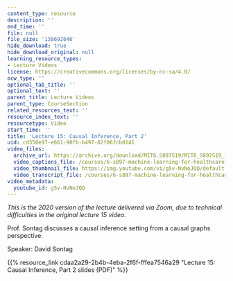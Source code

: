 ```yaml
---
content_type: resource
description: ''
end_time: ''
file: null
file_size: '138692646'
hide_download: true
hide_download_original: null
learning_resource_types:
- Lecture Videos
license: https://creativecommons.org/licenses/by-nc-sa/4.0/
ocw_type: ''
optional_tab_title: ''
optional_text: ''
parent_title: Lecture Videos
parent_type: CourseSection
related_resources_text: ''
resource_index_text: ''
resourcetype: Video
start_time: ''
title: 'Lecture 15: Causal Inference, Part 2'
uid: cd350e97-e661-90fb-b497-82f06fcb0141
video_files:
  archive_url: https://archive.org/download/MIT6.S897S19/MIT6_S897S19_lec15_300k.mp4
  video_captions_file: /courses/6-s897-machine-learning-for-healthcare-spring-2019/240199e048555fb1be9272059657f8d1_g5v-NvNoJQQ.vtt
  video_thumbnail_file: https://img.youtube.com/vi/g5v-NvNoJQQ/default.jpg
  video_transcript_file: /courses/6-s897-machine-learning-for-healthcare-spring-2019/e86f7ed8202c74379f73a864f6163d06_g5v-NvNoJQQ.pdf
video_metadata:
  youtube_id: g5v-NvNoJQQ
---
```


_This is the 2020 version of the lecture delivered via Zoom, due to technical difficulties in the original lecture 15 video._

Prof. Sontag discusses a causal inference setting from a causal graphs perspective.

Speaker: David Sontag

{{% resource_link cdaa2a29-2b4b-4eba-2f6f-fffea7546a29 "Lecture 15: Causal Inference, Part 2 slides (PDF)" %}}

